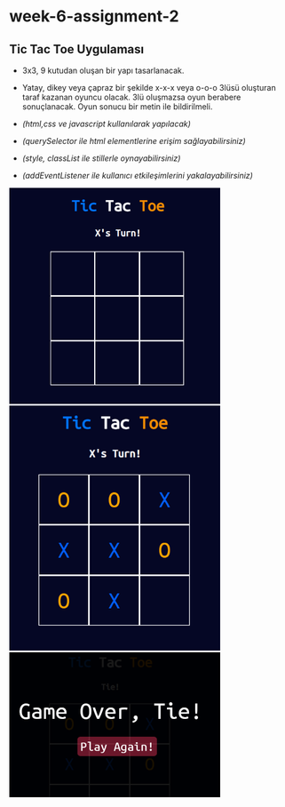 # week-6-assignment-2

## Tic Tac Toe Uygulaması

- 3x3, 9 kutudan oluşan bir yapı tasarlanacak. 

- Yatay, dikey veya çapraz bir şekilde x-x-x veya o-o-o 3lüsü oluşturan taraf kazanan oyuncu olacak. 3lü oluşmazsa oyun berabere sonuçlanacak. Oyun sonucu bir metin ile bildirilmeli.

- *(html,css ve javascript kullanılarak yapılacak)*
- *(querySelector ile html elementlerine erişim sağlayabilirsiniz)*
- *(style, classList ile stillerle oynayabilirsiniz)*
- *(addEventListener ile kullanıcı etkileşimlerini yakalayabilirsiniz)*

<img src="https://github.com/142-Bupa-Acibadem-FullStack-Bootcamp//week-6-assignment-2-eamre/blob/main/image1.PNG?raw=true" width="380" >
<img src="https://github.com/142-Bupa-Acibadem-FullStack-Bootcamp//week-6-assignment-2-eamre/blob/main/image2.PNG?raw=true" width="380" >
<img src="https://github.com/142-Bupa-Acibadem-FullStack-Bootcamp//week-6-assignment-2-eamre/blob/main/image3.PNG?raw=true" width="380" >
